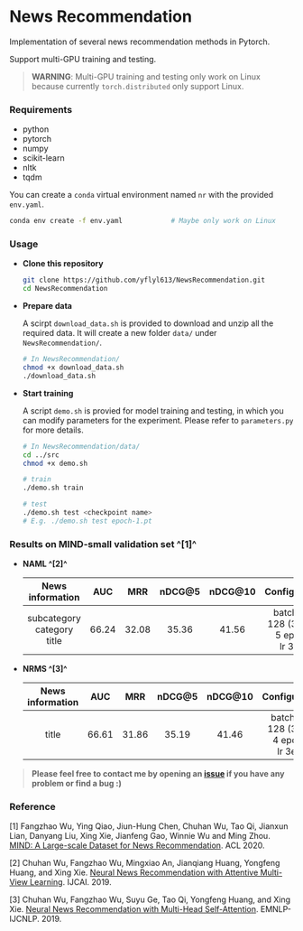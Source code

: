 # News Recommendation

Implementation of several news recommendation methods in Pytorch.

Support multi-GPU training and testing.



> **WARNING**: Multi-GPU training and testing only work on Linux because currently `torch.distributed` only support Linux.



### Requirements

- python
- pytorch
- numpy
- scikit-learn
- nltk
- tqdm

You can create a `conda` virtual environment named `nr` with the provided `env.yaml`.

```bash
conda env create -f env.yaml			# Maybe only work on Linux
```



### Usage

- **Clone this repository**	

  ```bash
  git clone https://github.com/yflyl613/NewsRecommendation.git
  cd NewsRecommendation
  ```
  
- **Prepare data**

  A scirpt `download_data.sh` is provided to download and unzip all the required data. It will create a new folder `data/` under `NewsRecommendation/`.
  
  ```bash
  # In NewsRecommendation/
  chmod +x download_data.sh
  ./download_data.sh
  ```
  
- **Start training**

  A script `demo.sh` is provied for model training and testing, in which you can modify parameters for the experiment. Please refer to `parameters.py` for more details.
  
  ```bash
  # In NewsRecommendation/data/
  cd ../src
  chmod +x demo.sh
  
  # train
  ./demo.sh train
  
  # test
  ./demo.sh test <checkpoint name>
  # E.g. ./demo.sh test epoch-1.pt
  ```



### Results on MIND-small validation set ^[1]^

- **NAML ^[2]^**

  |         News information         |  AUC  |  MRR  | nDCG@5 | nDCG@10 |                  Configuration                  |
  | :------------------------------: | :---: | :---: | :----: | :-----: | :---------------------------------------------: |
  | subcategory<br>category<br>title | 66.24 | 32.08 | 35.36  |  41.56  | batch size 128 (32 * 4)<br> 5 epochs<br>lr 3e-4 |
  
- **NRMS ^[3]^**

  | News information |  AUC  |  MRR  | nDCG@5 | nDCG@10 |                 Configuration                 |
  | :--------------: | :---: | :---: | :----: | :-----: | :-------------------------------------------: |
  |      title       | 66.61 | 31.86 | 35.19  |  41.46  | batch size 128 (32*4)<br> 4 epochs<br>lr 3e-4 |




> **Please feel free to contact me by opening an [issue](https://github.com/yflyl613/NewsRecommendation/issues) if you have any problem or find a bug :)**



### Reference

[1] Fangzhao Wu, Ying Qiao, Jiun-Hung Chen, Chuhan Wu, Tao Qi, Jianxun Lian, Danyang Liu, Xing Xie, Jianfeng Gao, Winnie Wu and Ming Zhou. [MIND: A Large-scale Dataset for News Recommendation](https://msnews.github.io/assets/doc/ACL2020_MIND.pdf). ACL 2020.

[2] Chuhan Wu, Fangzhao Wu, Mingxiao An, Jianqiang Huang, Yongfeng Huang, and Xing Xie. [Neural News Recommendation with Attentive Multi-View Learning](https://www.ijcai.org/Proceedings/2019/0536.pdf). IJCAI. 2019.

[3] Chuhan Wu, Fangzhao Wu, Suyu Ge, Tao Qi, Yongfeng Huang, and Xing Xie. [Neural News Recommendation with Multi-Head Self-Attention](https://www.aclweb.org/anthology/D19-1671.pdf). EMNLP-IJCNLP. 2019.

